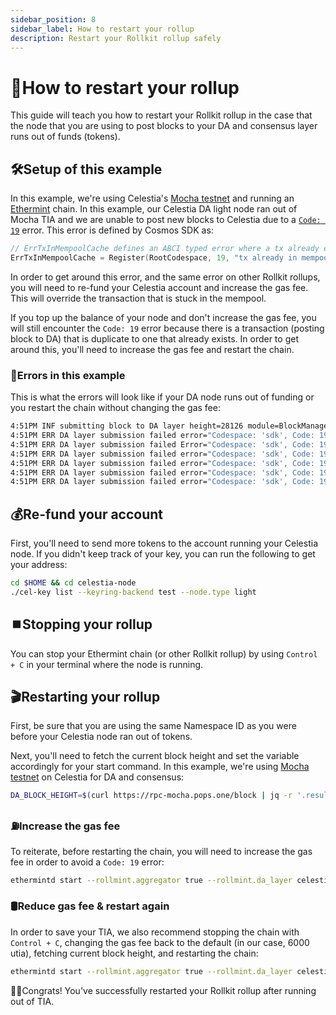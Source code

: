 ```yaml
---
sidebar_position: 8
sidebar_label: How to restart your rollup
description: Restart your Rollkit rollup safely
---
```


# 🧻How to restart your rollup

This guide will teach you how to restart your Rollkit rollup in the case that the node that you are using to post blocks to your DA and consensus layer runs out of funds (tokens).

## 🛠️Setup of this example

In this example, we're using Celestia's [Mocha testnet](https://docs.celestia.org/nodes/mocha-testnet/) and running an [Ethermint](./ethermint.md) chain. In this example, our Celestia DA light node ran out of Mocha TIA and we are unable to post new blocks to Celestia due to a [`Code: 19`](https://github.com/cosmos/cosmos-sdk/blob/main/types/errors/errors.go#L95) error. This error is defined by Cosmos SDK as:

```go
// ErrTxInMempoolCache defines an ABCI typed error where a tx already exists in the mempool.
ErrTxInMempoolCache = Register(RootCodespace, 19, "tx already in mempool")
```

In order to get around this error, and the same error on other Rollkit rollups, you will need to re-fund your Celestia account and increase the gas fee. This will override the transaction that is stuck in the mempool.

If you top up the balance of your node and don't increase the gas fee, you will still encounter the `Code: 19` error because there is a transaction (posting block to DA) that is duplicate to one that already exists. In order to get around this, you'll need to increase the gas fee and restart the chain.

### 🛑Errors in this example

This is what the errors will look like if your DA node runs out of funding or you restart the chain without changing the gas fee:

```bash
4:51PM INF submitting block to DA layer height=28126 module=BlockManager
4:51PM ERR DA layer submission failed error="Codespace: 'sdk', Code: 19, Message: " attempt=1 module=BlockManager
4:51PM ERR DA layer submission failed Error="Codespace: 'sdk', Code: 19, Message: " attempt=2 module=BlockManager
4:51PM ERR DA layer submission failed error="Codespace: 'sdk', Code: 19, Message: " attempt=3 module=BlockManager
4:51PM ERR DA layer submission failed error="Codespace: 'sdk', Code: 19, Message: " attempt=4 module=BlockManager
4:51PM ERR DA layer submission failed error="Codespace: 'sdk', Code: 19, Message: " attempt=5 module=BlockManager
4:51PM ERR DA layer submission failed error="Codespace: 'sdk', Code: 19, Message: " attempt=6 module=BlockManager
```

## 💰Re-fund your account

First, you'll need to send more tokens to the account running your Celestia node. If you didn't keep track of your key, you can run the following to get your address:

```bash
cd $HOME && cd celestia-node
./cel-key list --keyring-backend test --node.type light
```

## ⏹️Stopping your rollup

You can stop your Ethermint chain (or other Rollkit rollup) by using `Control + C` in your terminal where the node is running.

## 🎬Restarting your rollup

First, be sure that you are using the same Namespace ID as you were before your Celestia node ran out of tokens.

Next, you'll need to fetch the current block height and set the variable accordingly for your start command. In this example, we're using [Mocha testnet](https://docs.celestia.org/nodes/mocha-testnet) on Celestia for DA and consensus:

```bash
DA_BLOCK_HEIGHT=$(curl https://rpc-mocha.pops.one/block | jq -r '.result.block.header.height')
```

### ⛽Increase the gas fee

To reiterate, before restarting the chain, you will need to increase the gas fee in order to avoid a `Code: 19` error:

```bash
ethermintd start --rollmint.aggregator true --rollmint.da_layer celestia --rollmint.da_config='{"base_url":"http://localhost:26659","timeout":60000000000,"gas_limit":6000000,"fee":6900}' --rollmint.namespace_id 8BE3175CBF305BC2 --rollmint.da_start_height $DA_BLOCK_HEIGHT
```

### 🛢️Reduce gas fee & restart again

In order to save your TIA, we also recommend stopping the chain with `Control + C`, changing the gas fee back to the default (in our case, 6000 utia), fetching current block height, and restarting the chain:

```bash
ethermintd start --rollmint.aggregator true --rollmint.da_layer celestia --rollmint.da_config='{"base_url":"http://localhost:26659","timeout":60000000000,"gas_limit":6000000,"fee":6000}' --rollmint.namespace_id 8BE3175CBF305BC2 --rollmint.da_start_height $DA_BLOCK_HEIGHT
```

🎊🎊Congrats! You've successfully restarted your Rollkit rollup after running out of TIA.
